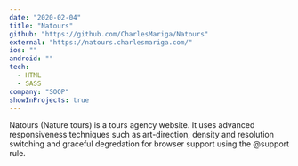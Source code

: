 ```yaml
---
date: "2020-02-04"
title: "Natours"
github: "https://github.com/CharlesMariga/Natours"
external: "https://natours.charlesmariga.com/"
ios: ""
android: ""
tech:
  - HTML
  - SASS
company: "SOOP"
showInProjects: true
---
```


Natours (Nature tours) is a tours agency website. It uses advanced responsiveness techniques such as art-direction, density and resolution switching and graceful degredation for browser support using the @support rule.
